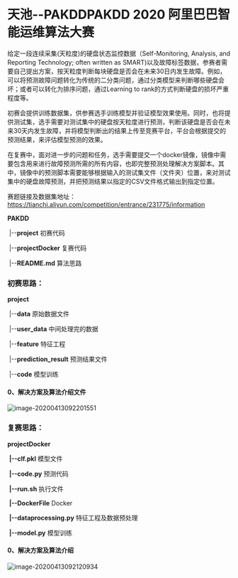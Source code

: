 # **天池--PAKDDPAKDD 2020 阿里巴巴智能运维算法大赛** 

给定一段连续采集(天粒度)的硬盘状态监控数据（Self-Monitoring, Analysis, and Reporting Technology; often written as SMART)以及故障标签数据，参赛者需要自己提出方案，按天粒度判断每块硬盘是否会在未来30日内发生故障。例如，可以将预测故障问题转化为传统的二分类问题，通过分类模型来判断哪些硬盘会坏；或者可以转化为排序问题，通过Learning to rank的方式判断硬盘的损坏严重程度等。

初赛会提供训练数据集，供参赛选手训练模型并验证模型效果使用。同时，也将提供测试集，选手需要对测试集中的硬盘按天粒度进行预测，判断该硬盘是否会在未来30天内发生故障，并将模型判断出的结果上传至竞赛平台，平台会根据提交的预测结果，来评估模型预测的效果。

在复赛中，面对进一步的问题和任务，选手需要提交一个docker镜像，镜像中需要包含用来进行故障预测所需的所有内容，也即完整预测处理解决方案脚本。其中，镜像中的预测脚本需要能够根据输入的测试集文件（文件夹）位置，来对测试集中的硬盘故障预测，并把预测结果以指定的CSV文件格式输出到指定位置。

赛题链接及数据集地址：https://tianchi.aliyun.com/competition/entrance/231775/information

**PAKDD**

​	|--**project**  初赛代码

​	|--**projectDocker** 复赛代码

​	|--**README.md**   算法思路

### **初赛思路**：

 **project**  

​	|--**data**     原始数据文件

​	|--**user_data** 	中间处理完的数据

​	|--**feature**    特征工程

​	|--**prediction_result**   预测结果文件

​	|--**code**  模型训练

#### 0、解决方案及算法介绍文件

![image-20200413092201551](https://gitee.com/gsyzh8023/gsyzhimage2/raw/master/天池大规模硬盘预测/image-20200413092201551.png)

### 复赛思路：

**projectDocker**

​	**|--clf.pkl**  模型文件

​	**|--code.py**  预测代码

​	**|--run.sh**	执行文件

​ **|--DockerFile**	Docker	

​	**|--dataprocessing.py**	特征工程及数据预处理

​ **|--model.py**	模型训练

#### 0、解决方案及算法介绍

![image-20200413092120934](https://gitee.com/gsyzh8023/gsyzhimage2/raw/master/天池大规模硬盘预测/image-20200413092120934.png)
